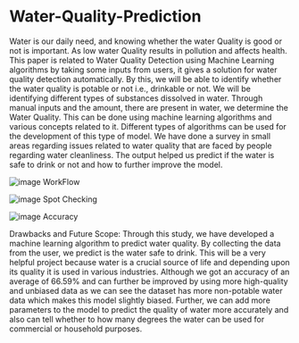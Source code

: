 # Water-Quality-Prediction

Water is our daily need, and knowing whether the water Quality is good or not is important. 
As low water Quality results in pollution and affects health. 
This paper is related to Water Quality Detection using Machine Learning algorithms by taking some inputs from users, it gives a solution for water quality detection automatically. By this, we will be able to identify whether the water quality is potable or not i.e., drinkable or not. We will be identifying different types of substances dissolved in water. Through manual inputs and the amount, there are present in water, we determine the Water Quality. This can be done using machine learning algorithms and various concepts related to it. Different types of algorithms can be used for the development of this type of model. We have done a survey in small areas regarding issues related to water quality that are faced by people regarding water cleanliness. 
The output helped us predict if the water is safe to drink or not and how to further improve the model.



![image](https://user-images.githubusercontent.com/84784218/223184178-fe2c2193-5c48-43a8-ba7e-14c49d6675ed.png)
WorkFlow

![image](https://user-images.githubusercontent.com/84784218/223184248-327d0008-6de7-4ee9-860e-2c3cb1240e1c.png)
Spot Checking

![image](https://user-images.githubusercontent.com/84784218/223184261-f6b260ee-3da3-4f1d-9f92-35d9425722a9.png)
Accuracy

Drawbacks and Future Scope:
Through this study, we have developed a machine learning algorithm to predict water quality. By collecting the data from the user, we predict is the water safe to drink. This will be a very helpful project because water is a crucial source of life and depending upon its quality it is used in various industries. Although we got an accuracy of an average of 66.59% and can further be improved by using more high-quality and unbiased data as we can see the dataset has more non-potable water data which makes this model slightly biased. Further, we can add more parameters to the model to predict the quality of water more accurately and also can tell whether to how many degrees the water can be used for commercial or household purposes.

